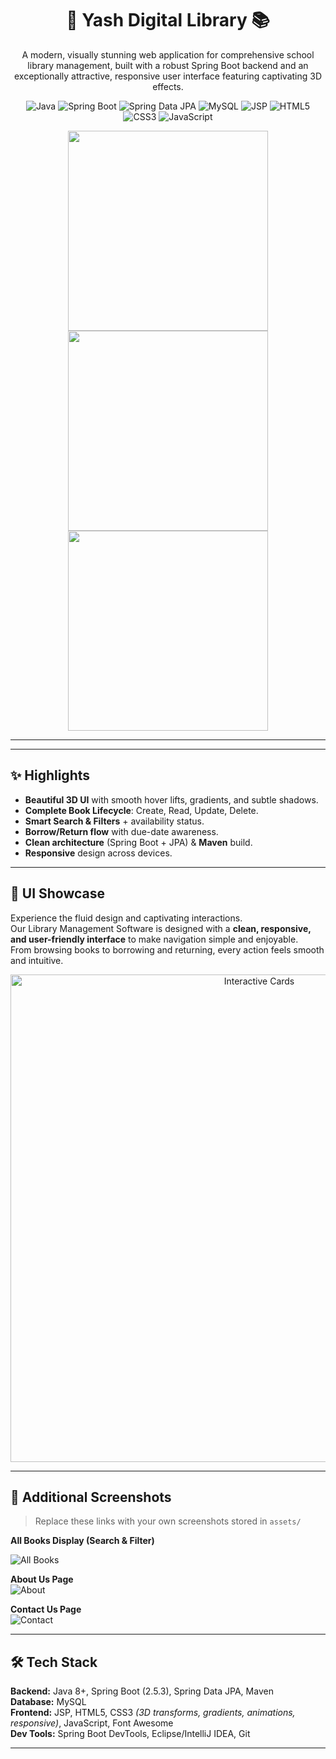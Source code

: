 <h1 align="center">🌟 Yash Digital Library 📚</h1>

<p align="center">
  A modern, visually stunning web application for comprehensive school library management, built with a robust Spring Boot backend and an exceptionally attractive, responsive user interface featuring captivating 3D effects.            
</p>

<p align="center">
  <img src="https://img.shields.io/badge/Java-007396?style=for-the-badge&logo=java&logoColor=white" alt="Java">
  <img src="https://img.shields.io/badge/Spring_Boot-6DB33F?style=for-the-badge&logo=springboot&logoColor=white" alt="Spring Boot">            
  <img src="https://img.shields.io/badge/Spring_Data_JPA-6DB33F?style=for-the-badge&logo=spring&logoColor=white" alt="Spring Data JPA">
  <img src="https://img.shields.io/badge/MySQL-005C84?style=for-the-badge&logo=mysql&logoColor=white" alt="MySQL">           
  <img src="https://img.shields.io/badge/JSP-F4722C?style=for-the-badge&logo=apache&logoColor=white" alt="JSP">
  <img src="https://img.shields.io/badge/HTML5-E34F26?style=for-the-badge&logo=html5&logoColor=white" alt="HTML5">
  <img src="https://img.shields.io/badge/CSS3-1572B6?style=for-the-badge&logo=css3&logoColor=white" alt="CSS3">
  <img src="https://img.shields.io/badge/JavaScript-F7DF1E?style=for-the-badge&logo=javascript&logoColor=black" alt="JavaScript">
</p>

<p align="center">
  <img src="https://media.giphy.com/media/du3J3cXyzhj75IOgvA/giphy.gif" width="320">
  <img src="https://media.giphy.com/media/3o7aD2saalBwwftBIY/giphy.gif" width="320">
  <img src="https://media.giphy.com/media/26tn33aiTi1jkl6H6/giphy.gif" width="320">
</p>

---
---

## ✨ Highlights
- **Beautiful 3D UI** with smooth hover lifts, gradients, and subtle shadows.
- **Complete Book Lifecycle**: Create, Read, Update, Delete.
- **Smart Search & Filters** + availability status.
- **Borrow/Return flow** with due-date awareness.
- **Clean architecture** (Spring Boot + JPA) & **Maven** build.
- **Responsive** design across devices.

---

## 🎥 UI Showcase  
Experience the fluid design and captivating interactions.  
Our Library Management Software is designed with a **clean, responsive, and user-friendly interface** to make navigation simple and enjoyable.  
From browsing books to borrowing and returning, every action feels smooth and intuitive.  

<p align="center">
  <img src="https://github.com/your-username/your-repo-name/raw/main/assets/interactive-cards.gif" width="780" alt="Interactive Cards">
</p>

---                                       


## 📸 Additional Screenshots
> Replace these links with your own screenshots stored in `assets/`

**All Books Display (Search & Filter)**    

![All Books](https://github.com/user-attachments/assets/6369cff1-adcb-47f8-a66e-92ccdb3a8a2c)

**About Us Page**  
![About](https://github.com/user-attachments/assets/8ac48c4d-7231-46dc-af19-f83a74221d6c)

**Contact Us Page**  
![Contact](https://github.com/user-attachments/assets/5c56372e-4429-43dc-9eb9-1f4e461170e7)

---

## 🛠️ Tech Stack
**Backend:** Java 8+, Spring Boot (2.5.3), Spring Data JPA, Maven  
**Database:** MySQL  
**Frontend:** JSP, HTML5, CSS3 *(3D transforms, gradients, animations, responsive)*, JavaScript, Font Awesome  
**Dev Tools:** Spring Boot DevTools, Eclipse/IntelliJ IDEA, Git

---
